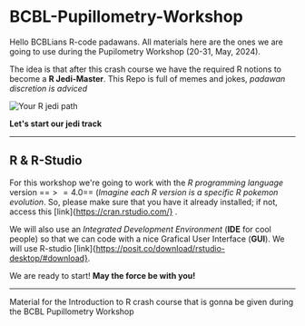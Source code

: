 # BCBL-Pupillometry-Workshop

Hello BCBLians R-code padawans. All materials here are the ones we are going to use during the Pupilometry Workshop (20-31, May, 2024).

The idea is that after this crash course we have the required R notions to become a **R Jedi-Master**. This Repo is full of memes and jokes, *padawan discretion is adviced*

![Your R jedi path](./R_meme_0.jpg)

**Let's start our jedi track**

---

## R & R-Studio

For this workshop we're going to work with the *R programming language* version ==$>=4.0$== (*Imagine each R version is a specific R pokemon evolution*. So, please make sure that you have it already installed; if not, access this [link]{https://cran.rstudio.com/} . 

We will also use an *Integrated Development Environment* (**IDE** for cool people) so that we can code with a nice Grafical User Interface (**GUI**). We will use R-studio [link]{https://posit.co/download/rstudio-desktop/#download}.

We are ready to start! **May the force be with you!**

---
 
Material for the Introduction to R crash course that is gonna be given during the BCBL Pupillometry Workshop
